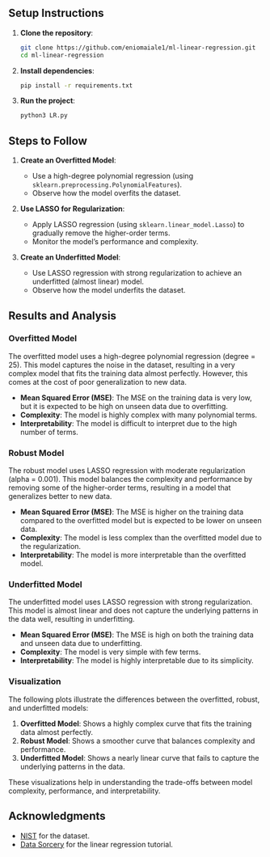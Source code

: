 ## Setup Instructions

1. **Clone the repository**:

   ```bash
   git clone https://github.com/eniomaiale1/ml-linear-regression.git
   cd ml-linear-regression
   ```

2. **Install dependencies**:

   ```bash
   pip install -r requirements.txt
   ```

3. **Run the project**:
   ```bash
   python3 LR.py
   ```

## Steps to Follow

1. **Create an Overfitted Model**:

   - Use a high-degree polynomial regression (using `sklearn.preprocessing.PolynomialFeatures`).
   - Observe how the model overfits the dataset.

2. **Use LASSO for Regularization**:

   - Apply LASSO regression (using `sklearn.linear_model.Lasso`) to gradually remove the higher-order terms.
   - Monitor the model’s performance and complexity.

3. **Create an Underfitted Model**:
   - Use LASSO regression with strong regularization to achieve an underfitted (almost linear) model.
   - Observe how the model underfits the dataset.

## Results and Analysis

### Overfitted Model

The overfitted model uses a high-degree polynomial regression (degree = 25). This model captures the noise in the dataset, resulting in a very complex model that fits the training data almost perfectly. However, this comes at the cost of poor generalization to new data.

- **Mean Squared Error (MSE)**: The MSE on the training data is very low, but it is expected to be high on unseen data due to overfitting.
- **Complexity**: The model is highly complex with many polynomial terms.
- **Interpretability**: The model is difficult to interpret due to the high number of terms.

### Robust Model

The robust model uses LASSO regression with moderate regularization (alpha = 0.001). This model balances the complexity and performance by removing some of the higher-order terms, resulting in a model that generalizes better to new data.

- **Mean Squared Error (MSE)**: The MSE is higher on the training data compared to the overfitted model but is expected to be lower on unseen data.
- **Complexity**: The model is less complex than the overfitted model due to the regularization.
- **Interpretability**: The model is more interpretable than the overfitted model.

### Underfitted Model

The underfitted model uses LASSO regression with strong regularization. This model is almost linear and does not capture the underlying patterns in the data well, resulting in underfitting.

- **Mean Squared Error (MSE)**: The MSE is high on both the training data and unseen data due to underfitting.
- **Complexity**: The model is very simple with few terms.
- **Interpretability**: The model is highly interpretable due to its simplicity.

### Visualization

The following plots illustrate the differences between the overfitted, robust, and underfitted models:

1. **Overfitted Model**: Shows a highly complex curve that fits the training data almost perfectly.
2. **Robust Model**: Shows a smoother curve that balances complexity and performance.
3. **Underfitted Model**: Shows a nearly linear curve that fails to capture the underlying patterns in the data.

These visualizations help in understanding the trade-offs between model complexity, performance, and interpretability.

## Acknowledgments

- [NIST](https://www.nist.gov/) for the dataset.
- [Data Sorcery](https://data-sorcery.org/) for the linear regression tutorial.
